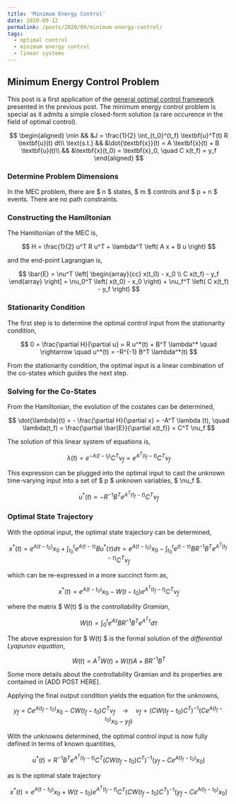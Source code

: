 ```yaml
---
title: 'Minimum Energy Control'
date: 2020-09-12
permalink: /posts/2020/09/minimum-energy-control/
tags:
  - optimal control
  - minimum energy control
  - linear systems
---
```


## Minimum Energy Control Problem

This post is a first application of the [general optimal control framework](/posts/2020/09/optimal-control-framework/) presented in the previous post.
The minimum energy control problem is special as it admits a simple closed-form solution (a rare occurence in the field of optimal control).

$$
  \begin{aligned}
    \min && &J = \frac{1}{2} \int_{t_0}^{t_f} \textbf{u}^T(t) R \textbf{u}(t) dt\\
    \text{s.t.} && &\dot{\textbf{x}}(t) = A \textbf{x}(t) + B \textbf{u}(t)\\
    && &\textbf{x}(t_0) = \textbf{x}_0, \quad C x(t_f) = y_f
  \end{aligned}
$$

### Determine Problem Dimensions

In the MEC problem, there are \$ n \$ states, \$ m \$ controls and \$ p + n \$ events. 
There are no path constraints.

### Constructing the Hamiltonian

The Hamiltonian of the MEC is,

$$
  H = \frac{1}{2} u^T R u^T + \lambda^T \left( A x + B u \right)
$$

and the end-point Lagrangian is,

$$
  \bar{E} = \nu^T \left[ \begin{array}{cc} x(t_0) - x_0 \\ C x(t_f) - y_f \end{array} \right] = \nu_0^T \left( x(t_0) - x_0 \right) + \nu_f^T \left( C x(t_f) - y_f \right)
$$

### Stationarity Condition

The first step is to determine the optimal control input from the stationarity condition,

$$
  0 = \frac{\partial H}{\partial u} = R u^*(t) + B^T \lambda^* \quad \rightarrow \quad u^*(t) = -R^{-1} B^T \lambda^*(t)
$$

From the stationarity condition, the optimal input is a linear combination of the co-states which guides the next step.

### Solving for the Co-States

From the Hamiltonian, the evolution of the costates can be determined,

$$
  \dot{\lambda}(t) = - \frac{\partial H}{\partial x} = -A^T \lambda (t), \quad \lambda(t_f) = \frac{\partial \bar{E}}{\partial x(t_f)} = C^T \nu_f
$$

The solution of this linear system of equations is,

$$
  \lambda(t) = e^{-A(t-t_f)} C^T \nu_f = e^{A^T(t_f-t)} C^T \nu_f
$$

This expression can be plugged into the optimal input to cast the unknown time-varying input into a set of \$ p \$ unknown variables, \$ \nu_f \$.

$$
  u^*(t) = -R^{-1} B^T e^{A^T(t_f-t)} C^T \nu_f
$$

### Optimal State Trajectory

With the optimal input, the optimal state trajectory can be determined,

$$
  x^*(t) = e^{A(t-t_0)} x_0 + \int_{t_0}^t e^{A (t-\tau)} B u^*(\tau) d\tau = e^{A(t-t_0)} x_0 - \int_{t_0}^t e^{(t-\tau)} BR^{-1}B^T e^{A^T(t_f-\tau)} C^T \nu_f
$$

which can be re-expressed in a more succinct form as,

$$
  x^*(t) = e^{A(t-t_0)} x_0 - W(t-t_0) e^{A^T(t_f-t)} C^T \nu_f
$$

where the matrix \$ W(t) \$ is the _controllability Gramian_,

$$
  W(t) = \int_0^t e^{A \tau} BR^{-1} B^T e^{A^T \tau} d\tau
$$

The above expression for \$ W(t) \$ is the formal solution of the _differential Lyapunov equation_,

$$
  \dot{W}(t) = A^T W(t) + W(t) A + BR^{-1}B^T
$$

Some more details about the controllability Gramian and its properties are contained in [ADD POST HERE].

Applying the final output condition yields the equation for the unknowns,

$$
  y_f = C e^{A(t_f-t_0)} x_0 - C W(t_f-t_0) C^T \nu_f \quad \rightarrow \quad \nu_f = \left(C W(t_f-t_0) C^T \right)^{-1} \left( C e^{A(t_f-t_0)} x_0 - y_f \right)
$$

With the unknowns determined, the optimal control input is now fully defined in terms of known quantities,

$$
  u^*(t) = R^{-1} B^T e^{A^T(t_f-t)} C^T \left( C W(t_f-t_0) C^T \right)^{-1} \left( y_f - C e^{A(t_f-t_0)} x_0 \right)
$$

as is the optimal state trajectory

$$
  x^*(t) = e^{A(t-t_0)} x_0 + W(t-t_0) e^{A^T(t_f-t)} C^T \left( C W(t_f-t_0) C^T \right)^{-1} \left( y_f - C e^{A(t_f-t_0)} x_0 \right)
$$
